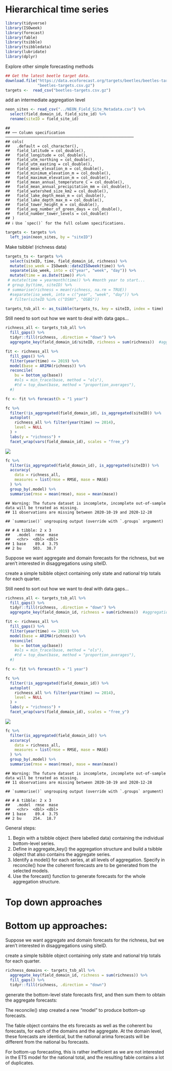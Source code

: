 Hierarchical time series
================

``` r
library(tidyverse)
library(ISOweek) 
library(forecast)
library(fable)
library(tsibble)
library(tsibbledata)
library(lubridate)
library(dplyr)
```

Explore other simple forecasting methods

``` r
## Get the latest beetle target data.  
download.file("https://data.ecoforecast.org/targets/beetles/beetles-targets.csv.gz",
              "beetles-targets.csv.gz")
targets <-  read_csv("beetles-targets.csv.gz")
```

add an intermediate aggregation level

``` r
neon_sites <- read_csv("../NEON_Field_Site_Metadata.csv") %>%
  select(field_domain_id, field_site_id) %>%
  rename(siteID = field_site_id)
```

    ## 
    ## ── Column specification ────────────────────────────────────────────────────────
    ## cols(
    ##   .default = col_character(),
    ##   field_latitude = col_double(),
    ##   field_longitude = col_double(),
    ##   field_utm_northing = col_double(),
    ##   field_utm_easting = col_double(),
    ##   field_mean_elevation_m = col_double(),
    ##   field_minimum_elevation_m = col_double(),
    ##   field_maximum_elevation_m = col_double(),
    ##   field_mean_annual_temperature_C = col_double(),
    ##   field_mean_annual_precipitation_mm = col_double(),
    ##   field_watershed_size_km2 = col_double(),
    ##   field_lake_depth_mean_m = col_double(),
    ##   field_lake_depth_max_m = col_double(),
    ##   field_tower_height_m = col_double(),
    ##   field_avg_number_of_green_days = col_double(),
    ##   field_number_tower_levels = col_double()
    ## )
    ## ℹ Use `spec()` for the full column specifications.

``` r
targets <- targets %>%
  left_join(neon_sites, by = "siteID")
```

Make tsibble\! (richness data)

``` r
targets_ts <- targets %>%
  select(siteID, time, field_domain_id, richness) %>%
  mutate(iso_week = ISOweek::date2ISOweek(time)) %>%
  separate(iso_week, into = c("year", "week", "day")) %>%
  mutate(time = as.Date(time)) #%>%
 # mutate(time = yearmonth(time)) %>% #month year to start...
 # group_by(time, siteID) %>%
 # summarise(richness = mean(richness, na.rm = TRUE))
  #separate(iso_week, into = c("year", "week", "day")) %>%
  # filter(siteID %in% c("DSNY", "OSBS"))

targets_tsb_all <- as_tsibble(targets_ts, key = siteID, index = time)
```

Still need to sort out how we want to deal with data gaps…

``` r
richness_all <- targets_tsb_all %>%
  fill_gaps() %>%
  tidyr::fill(richness, .direction = "down") %>%
  aggregate_key(field_domain_id/siteID, richness = sum(richness))  #aggregation
```

``` r
fit <- richness_all %>%
  fill_gaps() %>%
  filter(year(time) <= 2019) %>%
  model(base = ARIMA(richness)) %>%
  reconcile(
    bu = bottom_up(base))
    #ols = min_trace(base, method = "ols"),
    #td = top_down(base, method = "proportion_averages"),
  #)
```

``` r
fc <- fit %>% forecast(h = "1 year")
```

``` r
fc %>%
  filter(!is_aggregated(field_domain_id), is_aggregated(siteID)) %>%
  autoplot(
    richness_all %>% filter(year(time) >= 2014),
    level = NULL
  ) +
  labs(y = "richness") +
  facet_wrap(vars(field_domain_id), scales = "free_y")
```

![](hierarchical-forecast_files/figure-gfm/unnamed-chunk-9-1.png)<!-- -->

``` r
fc %>%
  filter(is_aggregated(field_domain_id), is_aggregated(siteID)) %>%
  accuracy(
    data = richness_all,
    measures = list(rmse = RMSE, mase = MASE)
  ) %>%
  group_by(.model) %>%
  summarise(rmse = mean(rmse), mase = mean(mase))
```

    ## Warning: The future dataset is incomplete, incomplete out-of-sample data will be treated as missing. 
    ## 11 observations are missing between 2020-10-19 and 2020-12-28

    ## `summarise()` ungrouping output (override with `.groups` argument)

    ## # A tibble: 2 x 3
    ##   .model  rmse  mase
    ##   <chr>  <dbl> <dbl>
    ## 1 base    89.4  3.75
    ## 2 bu     503.  38.7

Suppose we want aggregate and domain forecasts for the richness, but we
aren’t interested in disaggregations using siteID.

create a simple tsibble object containing only state and national trip
totals for each quarter.

Still need to sort out how we want to deal with data gaps…

``` r
richness_all <- targets_tsb_all %>%
  fill_gaps() %>%
  tidyr::fill(richness, .direction = "down") %>%
  aggregate_key(field_domain_id, richness = sum(richness))  #aggregation
```

``` r
fit <- richness_all %>%
  fill_gaps() %>%
  filter(year(time) <= 2019) %>%
  model(base = ARIMA(richness)) %>%
  reconcile(
    bu = bottom_up(base))
    #ols = min_trace(base, method = "ols"),
    #td = top_down(base, method = "proportion_averages"),
  #)
```

``` r
fc <- fit %>% forecast(h = "1 year")
```

``` r
fc %>%
  filter(!is_aggregated(field_domain_id)) %>%
  autoplot(
    richness_all %>% filter(year(time) >= 2014),
    level = NULL
  ) +
  labs(y = "richness") +
  facet_wrap(vars(field_domain_id), scales = "free_y")
```

![](hierarchical-forecast_files/figure-gfm/unnamed-chunk-14-1.png)<!-- -->

``` r
fc %>%
  filter(is_aggregated(field_domain_id)) %>%
  accuracy(
    data = richness_all,
    measures = list(rmse = RMSE, mase = MASE)
  ) %>%
  group_by(.model) %>%
  summarise(rmse = mean(rmse), mase = mean(mase))
```

    ## Warning: The future dataset is incomplete, incomplete out-of-sample data will be treated as missing. 
    ## 11 observations are missing between 2020-10-19 and 2020-12-28

    ## `summarise()` ungrouping output (override with `.groups` argument)

    ## # A tibble: 2 x 3
    ##   .model  rmse  mase
    ##   <chr>  <dbl> <dbl>
    ## 1 base    89.4  3.75
    ## 2 bu     254.  18.7

General steps:

1)  Begin with a tsibble object (here labelled data) containing the
    individual bottom-level series.
2)  Define in aggregate\_key() the aggregation structure and build a
    tsibble object that also contains the aggregate series.
3)  Identify a model() for each series, at all levels of aggregation.
    Specify in reconcile() how the coherent forecasts are to be
    generated from the selected models.
4)  Use the forecast() function to generate forecasts for the whole
    aggregation structure.

# Top down approaches

# Bottom up approaches:

Suppose we want aggregate and domain forecasts for the richness, but we
aren’t interested in disaggregations using siteID.

create a simple tsibble object containing only state and national trip
totals for each quarter.

``` r
richness_domains <- targets_tsb_all %>%
  aggregate_key(field_domain_id, richness = sum(richness)) %>%
  fill_gaps() %>%
  tidyr::fill(richness, .direction = "down") 
```

generate the bottom-level state forecasts first, and then sum them to
obtain the aggregate forecasts:

The reconcile() step created a new “model” to produce bottom-up
forecasts.

The fable object contains the ets forecasts as well as the coherent bu
forecasts, for each of the domains and the aggregate. At the domain
level, these forecasts are identical, but the national arima forecasts
will be different from the national bu forecasts.

For bottom-up forecasting, this is rather inefficient as we are not
interested in the ETS model for the national total, and the resulting
fable contains a lot of duplicates.
